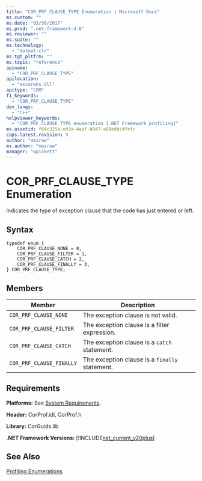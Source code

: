 ```yaml
---
title: "COR_PRF_CLAUSE_TYPE Enumeration | Microsoft Docs"
ms.custom: ""
ms.date: "03/30/2017"
ms.prod: ".net-framework-4.6"
ms.reviewer: ""
ms.suite: ""
ms.technology: 
  - "dotnet-clr"
ms.tgt_pltfrm: ""
ms.topic: "reference"
apiname: 
  - "COR_PRF_CLAUSE_TYPE"
apilocation: 
  - "mscorwks.dll"
apitype: "COM"
f1_keywords: 
  - "COR_PRF_CLAUSE_TYPE"
dev_langs: 
  - "C++"
helpviewer_keywords: 
  - "COR_PRF_CLAUSE_TYPE enumeration [.NET Framework profiling]"
ms.assetid: f64c325a-ed3a-4aaf-b847-a88edbc4fefc
caps.latest.revision: 9
author: "mairaw"
ms.author: "mairaw"
manager: "wpickett"
---
```

# COR_PRF_CLAUSE_TYPE Enumeration
Indicates the type of exception clause that the code has just entered or left.  
  
## Syntax  
  
```  
typedef enum {  
    COR_PRF_CLAUSE_NONE = 0,  
    COR_PRF_CLAUSE_FILTER = 1,  
    COR_PRF_CLAUSE_CATCH = 2,  
    COR_PRF_CLAUSE_FINALLY = 3,  
} COR_PRF_CLAUSE_TYPE;  
```  
  
## Members  
  
|Member|Description|  
|------------|-----------------|  
|`COR_PRF_CLAUSE_NONE`|The exception clause is not valid.|  
|`COR_PRF_CLAUSE_FILTER`|The exception clause is a filter expression.|  
|`COR_PRF_CLAUSE_CATCH`|The exception clause is a `catch` statement.|  
|`COR_PRF_CLAUSE_FINALLY`|The exception clause is a `finally` statement.|  
  
## Requirements  
 **Platforms:** See [System Requirements](../../../../docs/framework/getting-started/system-requirements.md).  
  
 **Header:** CorProf.idl, CorProf.h  
  
 **Library:** CorGuids.lib  
  
 **.NET Framework Versions:** [!INCLUDE[net_current_v20plus](../../../../includes/net-current-v20plus-md.md)]  
  
## See Also  
 [Profiling Enumerations](../../../../docs/framework/unmanaged-api/profiling/profiling-enumerations.md)